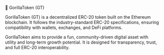 🦍 GorillaToken (GT)

GorillaToken (GT) is a decentralized ERC-20 token built on the Ethereum blockchain. It follows the industry-standard ERC-20 specifications, ensuring compatibility with wallets, exchanges, and DeFi platforms.

GorillaToken aims to provide a fun, community-driven digital asset with utility and long-term growth potential. It is designed for transparency, trust, and full ERC-20 interoperability.
